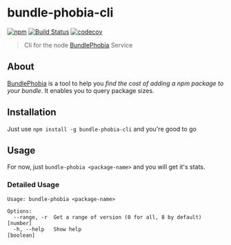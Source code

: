 # bundle-phobia-cli

[![npm](https://img.shields.io/npm/v/bundle-phobia-cli.svg)](https://www.npmjs.com/package/bundle-phobia-cli)
[![Build Status](https://travis-ci.org/AdrieanKhisbe/bundle-phobia-cli.svg?branch=master)](https://travis-ci.org/AdrieanKhisbe/bundle-phobia-cli)
[![codecov](https://codecov.io/gh/AdrieanKhisbe/bundle-phobia-cli/branch/master/graph/badge.svg)](https://codecov.io/gh/AdrieanKhisbe/bundle-phobia-cli)

> Cli for the node [BundlePhobia](https://bundlephobia.com/) Service

## About

[BundlePhobia](https://bundlephobia.com/) is a tool to help you _find the cost of adding a npm package to your bundle_.
It enables you to query package sizes.

## Installation

Just use `npm install -g bundle-phobia-cli` and you're good to go

## Usage

For now, just `bundle-phobia <package-name>` and you will get it's stats.

### Detailed Usage

```
Usage: bundle-phobia <package-name>

Options:
  --range, -r  Get a range of version (0 for all, 8 by default)         [number]
  -h, --help   Show help                                               [boolean]

```
